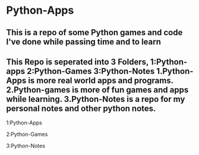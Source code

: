# Python-Apps
This is a repo of some Python games and code I've done while passing time and to learn
--------------------------------------------------------------------------------------
This Repo is seperated into 3 Folders, 1:Python-apps 2:Python-Games 3:Python-Notes
1.Python-Apps is more real world apps and programs.
2.Python-games is more of fun games and apps while learning.
3.Python-Notes is a repo for my personal notes and other python notes.
--------------------------------------------------------------------------------------
1:Python-Apps





2:Python-Games



3:Python-Notes
